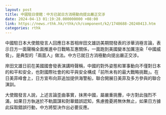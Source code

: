 ```yaml
---
layout: post
title: 中國駐日使館︰中方已就日方消極動向提出嚴正交涉
date: 2024-04-13 01:19:28.000000000 +08:00
link: https://news.rthk.hk/rthk/ch/component/k2/1748688-20240413.htm
categories: rthk
---
```


中國駐日本大使館發言人回應日本首相岸田文雄訪美期間發表的涉華消極言論，表示日方一面聲稱全面推進中日戰略互惠關係，一面跑到美國變本加厲渲染「中國威脅」，是典型的「兩面人」做法。中方已就日方消極動向提出嚴正交涉。

岸田文雄日前在美國國會發表演講時聲稱，中國的對外姿態和軍事動向不僅對日本的和平和安全，也對國際社會的和平與安全構成「前所未有的最大戰略挑戰」。在日美菲峰會上，日方宣布向菲追加提供海警船，聯合開展日美菲及多方參與的聯合演訓。

大使館發言人說，上述言論歪曲事實，抹黑中國，屬嚴重挑釁，中方對此強烈不滿，如果日方執迷於不軌圖謀和對華錯誤認知，焦慮擔憂將無休無止，如果日方據此採取錯誤行動，中方將堅決作出必要反應。
